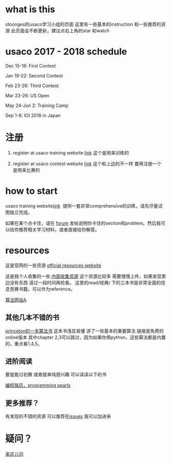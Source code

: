 # what is this
stoooges的usaco学习小组的页面 这里有一些基本的instruction 和一些推荐的资源 
此页面会不断更新，建议点右上角的star 和watch


# usaco 2017 - 2018 schedule 

Dec 15-18: First Contest 

Jan 19-22: Second Contest 

Feb 23-26: Third Contest 

Mar 23-26: US Open 

May 24-Jun 2: Training Camp 

Sep 1-8: IOI 2018 in Japan 

# 注册

1. register at usaco training website [link](http://train.usaco.org/) 这个是用来训练的

2. register at usaco contest website [link](http://www.usaco.org/index.php) 这个和上边的不一样 要再注册一个 是用来比赛的

# how to start 

usaco training website[link](http://train.usaco.org/)   提供一套非常comprehensive的训练，请先尽量试图独立完成。 

如果在某个点卡住，请在 [forum](https://github.com/zh3036/codingQuestions/issues) 发帖说明你卡住的section和problem。然后我可以给你推荐相关学习材料，或者直接给你解答。


# resources

这是官网的一些资源 [official resources website](http://www.usaco.org/index.php?page=resources) 

这是我个人收集的一些 [内部收集资源](https://drive.google.com/drive/folders/0B-0T-MN-0iV5b3lvXy1TdS10b2s?usp=sharing) 这个资源比较多 需要慢慢上传，如果发现里边没有东西 请过一段时间再检查。 这里的read/经典/ 下的三本书是非常全面的信息竞赛书籍，可以作为reference。

[算法网站A](http://www.csie.ntnu.edu.tw/~u91029/)

## 其他几本不错的书 
[princeton的一本算法书](https://algs4.cs.princeton.edu/home/) 这本书浅显易懂 讲了一些基本的重要算法 链接是免费的online版本 其中chapter 2,3可以跳过，因为如果你用python，这些算法都是内置的，重点看1,4,5。

## 进阶阅读
要是能过初赛 或者就单纯感兴趣 可以读读以下的书

[编程珠玑，programming pearls](https://book.douban.com/subject/1910326/)


## 更多推荐？

有发现的不错的资源 可以推荐在[issues](https://github.com/zh3036/codingQuestions/issues) 我可以加进来

# 疑问？

[来这儿问](https://github.com/zh3036/codingQuestions/issues) 
